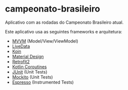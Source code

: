 # campeonato-brasileiro
Aplicativo com as rodadas do Campeonato Brasileiro atual.

Este aplicativo usa as seguintes frameworks e arquitetura:

- [MVVM](https://developer.android.com/jetpack/guide?hl=pt-br) (Model/View/ViewModel)
- [LiveData](https://developer.android.com/topic/libraries/architecture/livedata?hl=pt-br)
- [Koin](https://insert-koin.io/)
- [Material Design](https://material.io/)
- [Retrofit2](https://square.github.io/retrofit/)
- [Kotlin Coroutines](https://kotlinlang.org/docs/coroutines-guide.html)
- [JUnit](https://junit.org/junit4/) (Unit Tests)
- [Mockito](https://site.mockito.org/) (Unit Tests)
- [Espresso](https://developer.android.com/training/testing/espresso) (Instrumented Tests)
